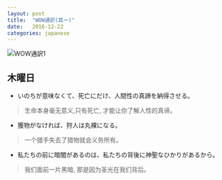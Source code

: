 ```yaml
---
layout: post
title:  "WOW通訳(其一)"
date:   2016-12-22
categories: japanese
---
```


![WOW通訳1](https://ooo.0o0.ooo/2016/12/23/585c7fa154b4d.jpg)

## 木曜日

* いのちが意味なくて、死亡にだけ、人間性の真諦を納得させる。

> 生命本身毫无意义,只有死亡, 才能让你了解人性的真谛。

* 獲物がなければ、狩人は丸裸になる。

> 一个猎手失去了猎物就会义务所有。

* 私たちの前に暗闇があるのは、私たちの背後に神聖なひかりがあるから。

> 我们面前一片黑暗, 那是因为圣光在我们背后。
